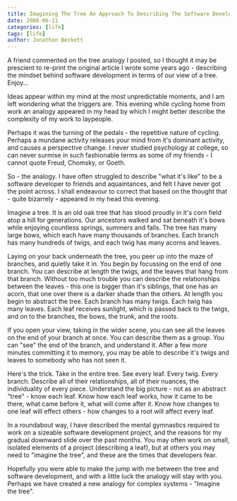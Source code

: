```yaml
---
title: Imagining The Tree An Approach To Describing The Software Developmentmindset
date: 2008-06-11
categories: [life]
tags: [life]
author: Jonathan Beckett
---
```


A friend commented on the tree analogy I posted, so I thought it may be prescient to re-print the original article I wrote some years ago - describing the mindset behind software development in terms of our view of a tree. Enjoy...

Ideas appear within my mind at the most unpredictable moments, and I am left wondering what the triggers are. This evening while cycling home from work an analogy appeared in my head by which I might better describe the complexity of my work to laypeople.

Perhaps it was the turning of the pedals - the repetitive nature of cycling. Perhaps a mundane activity releases your mind from it's dominant activity, and causes a perspective change. I never studied psychology at college, so can never surmise in such fashionable terms as some of my friends - I cannot quote Freud, Chomsky, or Goeth.

So - the analogy. I have often struggled to describe "what it's like" to be a software developer to friends and aquaintances, and felt I have never got the point across. I shall endeavour to correct that based on the thought that - quite bizarrely - appeared in my head this evening.

Imagine a tree. It is an old oak tree that has stood proudly in it's corn field atop a hill for generations. Our ancestors walked and sat beneath it's bows while enjoying countless springs, summers and falls. The tree has many large bows, which each have many thousands of branches. Each branch has many hundreds of twigs, and each twig has many acorns and leaves.

Laying on your back underneath the tree, you peer up into the maze of branches, and quietly take it in. You begin by focussing on the end of one branch. You can describe at length the twigs, and the leaves that hang from that branch. Without too much trouble you can describe the relationships between the leaves - this one is bigger than it's siblings, that one has an acorn, that one over there is a darker shade than the others. At length you begin to abstract the tree. Each branch has many twigs. Each twig has many leaves. Each leaf receives sunlight, which is passed back to the twigs, and on to the branches, the bows, the trunk, and the roots.

If you open your view, taking in the wider scene, you can see all the leaves on the end of your branch at once. You can describe them as a group. You can "see" the end of the branch, and understand it. After a few more minutes committing it to memory, you may be able to describe it's twigs and leaves to somebody who has not seen it.

Here's the trick. Take in the entire tree. See every leaf. Every twig. Every branch. Describe all of their relationships, all of their nuances, the individuality of every piece. Understand the big picture - not as an abstract "tree" - know each leaf. Know how each leaf works, how it came to be there, what came before it, what will come after it. Know how changes to one leaf will effect others - how changes to a root will affect every leaf.

In a roundabout way, I have described the mental gymnastics required to work on a sizeable software development project, and the reasons for my gradual downward slide over the past months. You may often work on small, isolated elements of a project (describing a leaf), but at others you may need to "imagine the tree", and these are the times that developers fear.

Hopefully you were able to make the jump with me between the tree and software development, and with a little luck the analogy will stay with you. Perhaps we have created a new analogy for complex systems - "Imagine the tree".